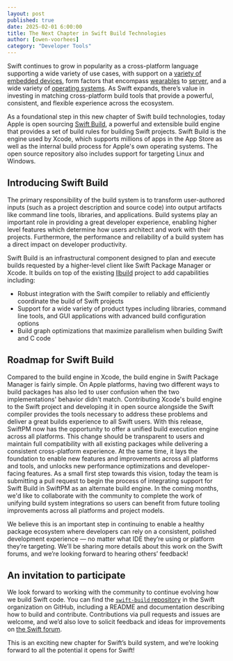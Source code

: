 ```yaml
---
layout: post
published: true
date: 2025-02-01 6:00:00
title: The Next Chapter in Swift Build Technologies
author: [owen-voorhees]
category: "Developer Tools"
---
```


Swift continues to grow in popularity as a cross-platform language supporting a wide variety of use cases, with support on a [variety of embedded devices](/blog/embedded-swift-examples/), form factors that encompass [wearables](https://developer.apple.com/documentation/watchos-apps/building_a_watchos_app) to [server](/documentation/server/), and a wide variety of [operating systems](/documentation/articles/static-linux-getting-started.html). As Swift expands, there’s value in investing in matching cross-platform build tools that provide a powerful, consistent, and flexible experience across the ecosystem.

As a foundational step in this new chapter of Swift build technologies, today Apple is open sourcing [Swift Build](https://github.com/swiftlang/swift-build), a powerful and extensible build engine that provides a set of build rules for building Swift projects. Swift Build is the engine used by Xcode, which supports millions of apps in the App Store as well as the internal build process for Apple's own operating systems. The open source repository also includes support for targeting Linux and Windows.

## Introducing Swift Build

The primary responsibility of the build system is to transform user-authored inputs (such as a project description and source code) into output artifacts like command line tools, libraries, and applications. Build systems play an important role in providing a great developer experience, enabling higher level features which determine how users architect and work with their projects. Furthermore, the performance and reliability of a build system has a direct impact on developer productivity.

Swift Build is an infrastructural component designed to plan and execute builds requested by a higher-level client like Swift Package Manager or Xcode. It builds on top of the existing [llbuild](https://github.com/swiftlang/swift-llbuild) project to add capabilities including:

* Robust integration with the Swift compiler to reliably and efficiently coordinate the build of Swift projects
* Support for a wide variety of product types including libraries, command line tools, and GUI applications with advanced build configuration options
* Build graph optimizations that maximize parallelism when building Swift and C code

## Roadmap for Swift Build

Compared to the build engine in Xcode, the build engine in Swift Package Manager is fairly simple. On Apple platforms, having two different ways to build packages has also led to user confusion when the two implementations' behavior didn't match. Contributing Xcode's build engine to the Swift project and developing it in open source alongside the Swift compiler provides the tools necessary to address these problems and deliver a great builds experience to all Swift users. With this release, SwiftPM now has the opportunity to offer a unified build execution engine across all platforms. This change should be transparent to users and maintain full compatibility with all existing packages while delivering a consistent cross-platform experience. At the same time, it lays the foundation to enable new features and improvements across all platforms and tools, and unlocks new performance optimizations and developer-facing features. As a small first step towards this vision, today the team is submitting a pull request to begin the process of integrating support for Swift Build in SwiftPM as an alternate build engine. In the coming months, we'd like to collaborate with the community to complete the work of unifying build system integrations so users can benefit from future tooling improvements across all platforms and project models.

We believe this is an important step in continuing to enable a healthy package ecosystem where developers can rely on a consistent, polished development experience — no matter what IDE they’re using or platform they’re targeting. We’ll be sharing more details about this work on the Swift forums, and we’re looking forward to hearing others’ feedback!

## An invitation to participate

We look forward to working with the community to continue evolving how we build Swift code. You can find the [`swift-build` repository](https://github.com/swiftlang/swift-build) in the Swift organization on GitHub, including a README and documentation describing how to build and contribute. Contributions via pull requests and issues are welcome, and we’d also love to solicit feedback and ideas for improvements on [the Swift forum](https://forums.swift.org/c/development/swift-build/).

This is an exciting new chapter for Swift’s build system, and we’re looking forward to all the potential it opens for Swift!
